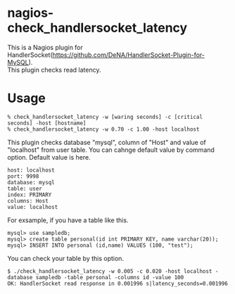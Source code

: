 # nagios-check_handlersocket_latency


This is a Nagios plugin for HandlerSocket(https://github.com/DeNA/HandlerSocket-Plugin-for-MySQL).   
This plugin checks read latency. 

# Usage 

```
% check_handlersocket_latency -w [waring seconds] -c [critical seconds] -host [hostname]
% check_handlersocket_latency -w 0.70 -c 1.00 -host localhost
```

This plugin checks database "mysql", column of "Host" and value of "localhost" from user table.
You can cahnge default value by command option.
Default value is here.

```
host: localhost
port: 9998
database: mysql
table: user
index: PRIMARY
columns: Host
value: localhost
```


For exsample, if you have a table like this.

```
mysql> use sampledb;
mysql> create table personal(id int PRIMARY KEY, name varchar(20));
mysql> INSERT INTO personal (id,name) VALUES (100, "test");
```

You can check your table by this option.

```
$ ./check_handlersocket_latency -w 0.005 -c 0.020 -host localhost -database sampledb -table personal -columns id -value 100
OK: HandlerSocket read response in 0.001996 s|latency_seconds=0.001996
```


